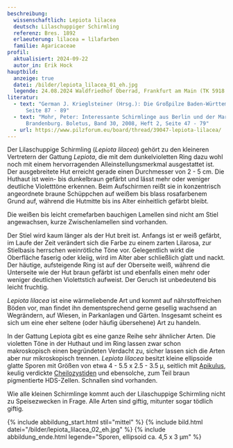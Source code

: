```yaml
---
beschreibung:
  wissenschaftlich: Lepiota lilacea
  deutsch: Lilaschuppiger Schirmling
  referenz: Bres. 1892
  erlaeuterung: lilacea = lilafarben
  familie: Agaricaceae
profil:
  aktualisiert: 2024-09-22
  autor_in: Erik Hock
hauptbild:
  anzeige: true
  datei: /bilder/lepiota_lilacea_01_eh.jpg
  legende: 24.08.2024 Waldfriedhof Oberrad, Frankfurt am Main (TK 5918.1.2)
literatur:
  - text: "German J. Krieglsteiner (Hrsg.): Die Großpilze Baden-Württembergs Band 4,
      Seite 87 - 89"
  - text: "Mohr, Peter: Interessante Schirmlinge aus Berlin und der Mark
      Brandenburg. Boletus, Band 30, 2008, Heft 2, Seite 47 - 79"
  - url: https://www.pilzforum.eu/board/thread/39047-lepiota-lilacea/
---
```

Der Lilaschuppige Schirmling (*Lepiota lilacea*) gehört zu den kleineren Vertretern der Gattung *Lepiota*, die mit dem dunkelvioletten Ring dazu wohl noch mit einem hervorragenden Alleinstellungsmerkmal ausgestattet ist. Der ausgebreitete Hut erreicht gerade einen Durchmesser von 2 - 5 cm. Die Huthaut ist wein- bis dunkelbraun gefärbt und lässt mehr oder weniger deutliche Violetttöne erkennen. Beim Aufschirmen reißt sie in konzentrisch angeordnete braune Schüppchen auf weißem bis blass rosafarbenem Grund auf, während die Hutmitte bis ins Alter einheitlich gefärbt bleibt.

Die weißen bis leicht cremefarben bauchigen Lamellen sind nicht am Stiel angewachsen, kurze Zwischenlamellen sind vorhanden.

Der Stiel wird kaum länger als der Hut breit ist. Anfangs ist er weiß gefärbt, im Laufe der Zeit verändert sich die Farbe zu einem zarten Lilarosa, zur Stielbasis herrschen weinrötliche Töne vor. Gelegentlich wirkt die Oberfläche faserig oder kleiig, wird im Alter aber schließlich glatt und nackt. Der häutige, aufsteigende Ring ist auf der Oberseite weiß, während die Unterseite wie der Hut braun gefärbt ist und ebenfalls einen mehr oder weniger deutlichen Violettstich aufweist. Der Geruch ist unbedeutend bis leicht fruchtig.

*Lepiota lilacea* ist eine wärmeliebende Art und kommt auf nährstoffreichen Böden vor, man findet ihn dementsprechend gerne gesellig wachsend an Wegrändern, auf Wiesen, in Parkanlagen und Gärten. Insgesamt scheint es sich um eine eher seltene (oder häufig übersehene) Art zu handeln.

In der Gattung Lepiota gibt es eine ganze Reihe sehr ähnlicher Arten. Die violetten Töne in der Huthaut und im Ring lassen zwar schon makroskopisch einen begründeten Verdacht zu, sicher lassen sich die Arten aber nur mikroskopisch trennen. *Lepiota lilacea* besitzt kleine ellipsoide glatte Sporen mit Größen von etwa 4 - 5.5 x 2.5 - 3.5 µ, seitlich mit [Apikulus](<Apikulus "Glossar">), keulig verdickte [Cheilozystiden](<Cheilozystiden "Glossar">) und ebensolche, zum Teil braun pigmentierte HDS-Zellen. Schnallen sind vorhanden.

Wie alle kleinen Schirmlinge kommt auch der Lilaschuppige Schirmling nicht zu Speisezwecken in Frage. Alle Arten sind giftig, mitunter sogar tödlich giftig.

{% include abbildung_start.html stil="mittel" %}
{% include bild.html datei="/bilder/lepiota_lilacea_02_eh.jpg" %}
{% include abbildung_ende.html legende="Sporen, ellipsoid ca. 4,5 x 3 µm" %}